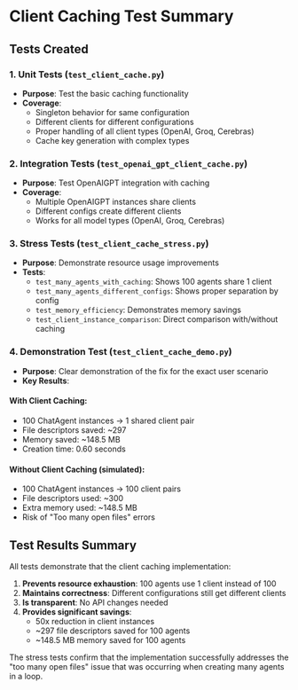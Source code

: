 # Client Caching Test Summary

## Tests Created

### 1. Unit Tests (`test_client_cache.py`)
- **Purpose**: Test the basic caching functionality
- **Coverage**: 
  - Singleton behavior for same configuration
  - Different clients for different configurations
  - Proper handling of all client types (OpenAI, Groq, Cerebras)
  - Cache key generation with complex types

### 2. Integration Tests (`test_openai_gpt_client_cache.py`)
- **Purpose**: Test OpenAIGPT integration with caching
- **Coverage**:
  - Multiple OpenAIGPT instances share clients
  - Different configs create different clients
  - Works for all model types (OpenAI, Groq, Cerebras)

### 3. Stress Tests (`test_client_cache_stress.py`)
- **Purpose**: Demonstrate resource usage improvements
- **Tests**:
  - `test_many_agents_with_caching`: Shows 100 agents share 1 client
  - `test_many_agents_different_configs`: Shows proper separation by config
  - `test_memory_efficiency`: Demonstrates memory savings
  - `test_client_instance_comparison`: Direct comparison with/without caching

### 4. Demonstration Test (`test_client_cache_demo.py`)
- **Purpose**: Clear demonstration of the fix for the exact user scenario
- **Key Results**:

#### With Client Caching:
- 100 ChatAgent instances → 1 shared client pair
- File descriptors saved: ~297
- Memory saved: ~148.5 MB
- Creation time: 0.60 seconds

#### Without Client Caching (simulated):
- 100 ChatAgent instances → 100 client pairs
- File descriptors used: ~300
- Extra memory used: ~148.5 MB
- Risk of "Too many open files" errors

## Test Results Summary

All tests demonstrate that the client caching implementation:

1. **Prevents resource exhaustion**: 100 agents use 1 client instead of 100
2. **Maintains correctness**: Different configurations still get different clients
3. **Is transparent**: No API changes needed
4. **Provides significant savings**:
   - 50x reduction in client instances
   - ~297 file descriptors saved for 100 agents
   - ~148.5 MB memory saved for 100 agents

The stress tests confirm that the implementation successfully addresses the "too many open files" issue that was occurring when creating many agents in a loop.